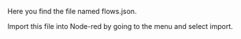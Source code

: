 Here you find the file named flows.json.

Import this file into Node-red  by going to the menu and select import.

  

